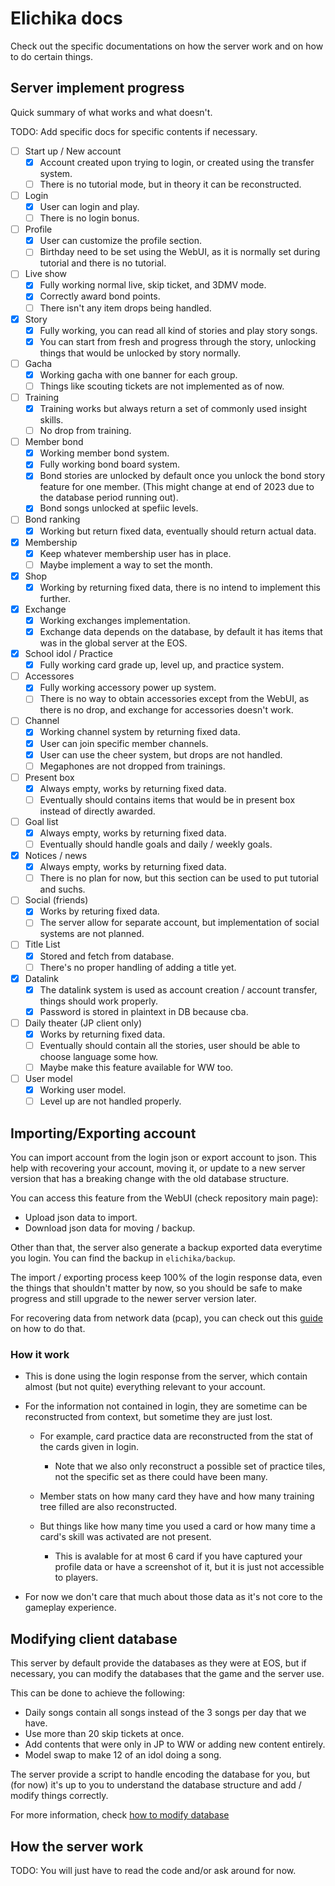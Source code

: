 # Elichika docs
Check out the specific documentations on how the server work and on how to do certain things.

## Server implement progress
Quick summary of what works and what doesn't.

TODO: Add specific docs for specific contents if necessary.

- [ ] Start up / New account
    - [x] Account created upon trying to login, or created using the transfer system.
    - [ ] There is no tutorial mode, but in theory it can be reconstructed.
- [ ] Login
    - [x] User can login and play.
    - [ ] There is no login bonus.
- [ ] Profile
    - [x] User can customize the profile section.
    - [ ] Birthday need to be set using the WebUI, as it is normally set during tutorial and there is no tutorial.
- [ ] Live show
    - [x] Fully working normal live, skip ticket, and 3DMV mode.
    - [x] Correctly award bond points.
    - [ ] There isn't any item drops being handled.
- [x] Story
    - [x] Fully working, you can read all kind of stories and play story songs.
    - [x] You can start from fresh and progress through the story, unlocking things that would be unlocked by story normally.
- [ ] Gacha
    - [x] Working gacha with one banner for each group.
    - [ ] Things like scouting tickets are not implemented as of now.
- [ ] Training
    - [x] Training works but always return a set of commonly used insight skills.
    - [ ] No drop from training.
- [ ] Member bond
    - [x] Working member bond system.
    - [x] Fully working bond board system.
    - [x] Bond stories are unlocked by default once you unlock the bond story feature for one member. (This might change at end of 2023 due to the database period running out).
    - [x] Bond songs unlocked at spefiic levels.
- [ ] Bond ranking
    - [x] Working but return fixed data, eventually should return actual data.
- [x] Membership
    - [x] Keep whatever membership user has in place.
    - [ ] Maybe implement a way to set the month.
- [x] Shop
    - [x] Working by returning fixed data, there is no intend to implement this further.
- [x] Exchange
    - [x] Working exchanges implementation.
    - [x] Exchange data depends on the database, by default it has items that was in the global server at the EOS.
- [x] School idol / Practice
    - [x] Fully working card grade up, level up, and practice system.
- [ ] Accessores
    - [x] Fully working accessory power up system.
    - [ ] There is no way to obtain accessories except from the WebUI, as there is no drop, and exchange for accessories doesn't work.
- [ ] Channel
    - [x] Working channel system by returning fixed data.
    - [x] User can join specific member channels.
    - [x] User can use the cheer system, but drops are not handled.
    - [ ] Megaphones are not dropped from trainings.
- [ ] Present box
    - [x] Always empty, works by returning fixed data.
    - [ ] Eventually should contains items that would be in present box instead of directly awarded.
- [ ] Goal list
    - [x] Always empty, works by returning fixed data.
    - [ ] Eventually should handle goals and daily / weekly goals.
- [x] Notices / news
    - [x] Always empty, works by returning fixed data.
    - [ ] There is no plan for now, but this section can be used to put tutorial and suchs.
- [ ] Social (friends)
    - [x] Works by returing fixed data.
    - [ ] The server allow for separate account, but implementation of social systems are not planned.
- [ ] Title List
    - [x] Stored and fetch from database.
    - [ ] There's no proper handling of adding a title yet.
- [x] Datalink
    - [x] The datalink system is used as account creation / account transfer, things should work properly.
    - [x] Password is stored in plaintext in DB because cba.
- [ ] Daily theater (JP client only)
    - [x] Works by returning fixed data.
    - [ ] Eventually should contain all the stories, user should be able to choose language some how.
    - [ ] Maybe make this feature available for WW too.
- [ ] User model
    - [x] Working user model.
    - [ ] Level up are not handled properly.

## Importing/Exporting account
You can import account from the login json or export account to json. This help with recovering your account, moving it, or update to a new server version that has a breaking change with the old database structure.

You can access this feature from the WebUI (check repository main page):

- Upload json data to import.
- Download json data for moving / backup.

Other than that, the server also generate a backup exported data everytime you login. You can find the backup in `elichika/backup`.

The import / exporting process keep 100% of the login response data, even the things that shouldn't matter by now, so you should be safe to make progress and still upgrade to the newer server version later.

For recovering data from network data (pcap), you can check out this [guide](https://github.com/arina999999997/elichika/blob/master/docs/extracting_pcap.md) on how to do that.

### How it work

- This is done using the login response from the server, which contain almost (but not quite) everything relevant to your account.
- For the information not contained in login, they are sometime can be reconstructed from context, but sometime they are just lost.

    - For example, card practice data are reconstructed from the stat of the cards given in login.

        - Note that we also only reconstruct a possible set of practice tiles, not the specific set as there could have been many.
    - Member stats on how many card they have and how many training tree filled are also reconstructed.
    - But things like how many time you used a card or how many time a card's skill was activated are not present.

        - This is avalable for at most 6 card if you have captured your profile data or have a screenshot of it, but it is just not accessible to players.

- For now we don't care that much about those data as it's not core to the gameplay experience. 

## Modifying client database

This server by default provide the databases as they were at EOS, but if necessary, you can modify the databases that the game and the server use.

This can be done to achieve the following:

- Daily songs contain all songs instead of the 3 songs per day that we have.
- Use more than 20 skip tickets at once.
- Add contents that were only in JP to WW or adding new content entirely.
- Model swap to make 12 of an idol doing a song.

The server provide a script to handle encoding the database for you, but (for now) it's up to you to understand the database structure and add / modify things correctly.

For more information, check [how to modify database](https://github.com/arina999999997/elichika/blob/master/docs/modify_database.md)


## How the server work

TODO: You will just have to read the code and/or ask around for now.